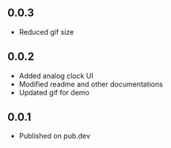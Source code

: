 ## 0.0.3
* Reduced gif size

## 0.0.2
* Added analog clock UI
* Modified readme and other documentations
* Updated gif for demo

## 0.0.1
* Published on pub.dev
